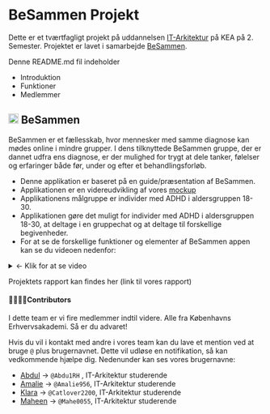 # BeSammen Projekt
Dette er et tværtfagligt projekt på uddannelsen [IT-Arkitektur](https://kea.dk/uddannelser/professionsbachelor/it-arkitektur) på KEA på 2. Semester.
Projektet er lavet i samarbejde [BeSammen](https://besammen.com/). 

Denne README.md fil indeholder
- Introduktion
- Funktioner
- Medlemmer

## <img src="https://github.com/Amalie956/BeSammen/assets/112120321/df30ebd9-38a3-414e-891d-35e1a9307781" width="20"> BeSammen
BeSammen er et fællesskab, hvor mennesker med samme diagnose kan mødes online i mindre grupper. I dens tilknyttede BeSammen gruppe, der er dannet udfra ens diagnose, er der mulighed for trygt at dele tanker, følelser og erfaringer både før, under og efter et behandlingsforløb.

- Denne applikation er baseret på en guide/præsentation af BeSammen. 
- Applikationen er en videreudvikling af vores [mockup](https://app.uizard.io/p/3a84d005)
- Applikationens målgruppe er individer med ADHD i aldersgruppen 18-30.
- Applikationen gøre det muligt for individer med ADHD i aldersgruppen 18-30, at deltage i en gruppechat og at deltage til forskellige begivenheder.
- For at se de forskellige funktioner og elementer af BeSammen appen kan se du videoen nedenfor:

<details><summary>
&larr; Klik for at se video
</summary>
  
https://github.com/Amalie956/BeSammen/assets/112120321/1c13e423-ae4d-423f-b698-8c025f3ab2f1

  
</details>

Projektets rapport kan findes her (link til vores rapport)

#### 👩‍👩‍👧‍👦Contributors
I dette team er vi fire medlemmer indtil videre. Alle fra Københavns Erhvervsakademi. Så er du advaret!

Hvis du vil i kontakt med andre i vores team kan du lave et mention ved at bruge `@` plus brugernavnet. Dette vil udløse en notifikation, så kan vedkommende hjælpe dig. Nedenunder kan ses vores brugernavne:
- [Abdul](https://github.com/Abdu1RH) &rarr; `@Abdu1RH` , IT-Arkitektur studerende
- [Amalie](https://github.com/Amalie956) &rarr; `@Amalie956`, IT-Arkitektur studerende
- [Klara](https://github.com/Catlover2200) &rarr; `@Catlover2200`, IT-Arkitektur studerende
- [Maheen](https://github.com/Mahe0055) &rarr; `@Mahe0055`, IT-Arkitektur studerende
